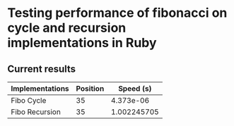 # Testing performance of fibonacci on cycle and recursion implementations in Ruby

## Current results

| Implementations | Position | Speed (s) |
| ------ | ----------- | ----------- |
| Fibo Cycle   | 35 | 4.373e-06 | 
| Fibo Recursion | 35 | 1.002245705 |
